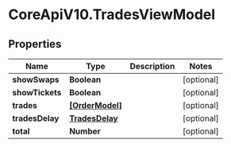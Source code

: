# CoreApiV10.TradesViewModel

## Properties
Name | Type | Description | Notes
------------ | ------------- | ------------- | -------------
**showSwaps** | **Boolean** |  | [optional] 
**showTickets** | **Boolean** |  | [optional] 
**trades** | [**[OrderModel]**](OrderModel.md) |  | [optional] 
**tradesDelay** | [**TradesDelay**](TradesDelay.md) |  | [optional] 
**total** | **Number** |  | [optional] 


